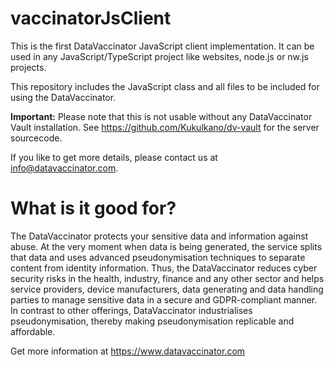 # vaccinatorJsClient
This is the first DataVaccinator JavaScript client implementation. It can be used in any JavaScript/TypeScript project like websites, node.js or nw.js projects.

This repository includes the JavaScript class and all files to be included for using the DataVaccinator.

**Important:** Please note that this is not usable without any DataVaccinator Vault installation. See https://github.com/Kukulkano/dv-vault for the server sourcecode.

If you like to get more details, please contact us at info@datavaccinator.com.

# What is it good for?

The DataVaccinator protects your sensitive data and information against abuse. At the very moment when data is being generated, the service splits that data and uses advanced pseudonymisation techniques to separate content from identity information. Thus, the DataVaccinator reduces cyber security risks in the health, industry, finance and any other sector and helps service providers, device manufacturers, data generating and data handling parties to manage sensitive data in a secure and GDPR-compliant manner. In contrast to other offerings, DataVaccinator industrialises pseudonymisation, thereby making pseudonymisation replicable and affordable. 

Get more information at <https://www.datavaccinator.com>

